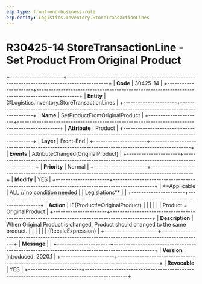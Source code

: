 ```yaml
---
erp.type: front-end-business-rule
erp.entity: Logistics.Inventory.StoreTransactionLines
---
```


# R30425-14 StoreTransactionLine - Set Product From Original Product
+----------------------+-----------------------------------------------------------------------------------------------+
| **Code**             | 30425-14                                                                                      |
+----------------------+-----------------------------------------------------------------------------------------------+
| **Entity**           | @Logistics.Inventory.StoreTransactionLines                                                                          |
+----------------------+-----------------------------------------------------------------------------------------------+
| **Name**             | SetProductFromOriginalProduct                                                                 |
+----------------------+-----------------------------------------------------------------------------------------------+
| **Attribute**        | Product                                                                                       |
+----------------------+-----------------------------------------------------------------------------------------------+
| **Layer**            | Front-End                                                                                     |
+----------------------+-----------------------------------------------------------------------------------------------+
| **Events**           | AttributeChanged(OriginalProduct)                                                             |
+----------------------+-----------------------------------------------------------------------------------------------+
| **Priority**         | Normal                                                                                        |
+----------------------+-----------------------------------------------------------------------------------------------+
| **Modify**           | YES                                                                                           |
+----------------------+-----------------------------------------------------------------------------------------------+
| **Applicable         | [ALL // no condition needed                                                                   |
| Legislations**       | ](https://confluence.erp.net/display/techdoc/Country+Specific+Functionality)                  |
+----------------------+-----------------------------------------------------------------------------------------------+
| **Action**           | IF(Product!=OriginalProduct)                                                                  |
|                      |                                                                                               |
|                      | Product = OriginalProduct                                                                     |
+----------------------+-----------------------------------------------------------------------------------------------+
| **Description**      | When Original Product is changed, Product should changed to the same product.                 |
|                      |                                                                                               |
|                      | (RecalcExpression)                                                                            |
+----------------------+-----------------------------------------------------------------------------------------------+
| **Message**          |                                                                                               |
+----------------------+-----------------------------------------------------------------------------------------------+
| **Version**          | Introduced: 2020.1                                                                            |
+----------------------+-----------------------------------------------------------------------------------------------+
| **Revocable**        | YES                                                                                           |
+----------------------+-----------------------------------------------------------------------------------------------+

  

  

  
